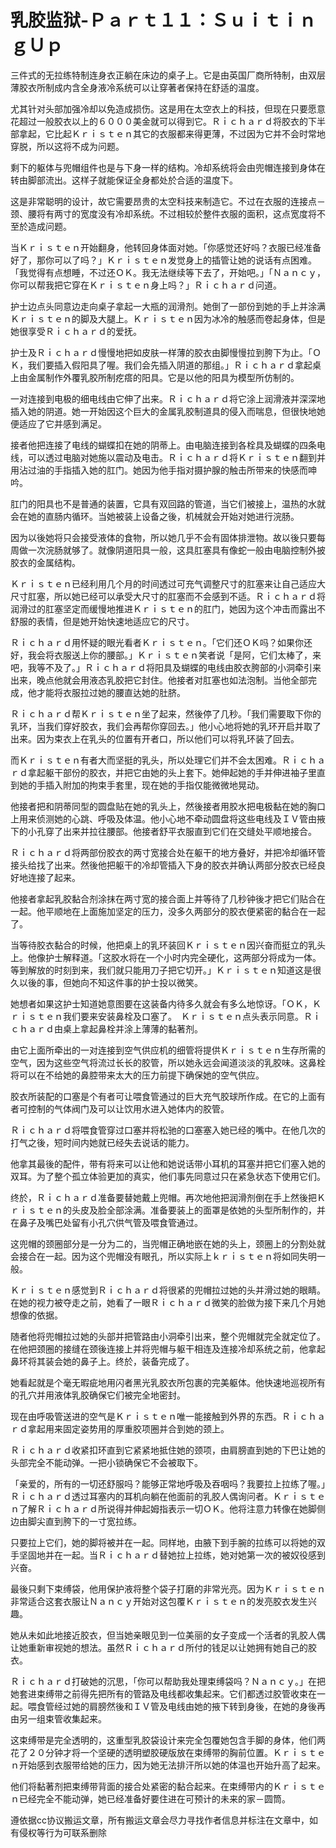 # 乳胶监狱-Ｐａｒｔ１１：ＳｕｉｔｉｎｇＵｐ

三件式的无拉练特制连身衣正躺在床边的桌子上。它是由英国厂商所特制，由双层薄胶衣所制成内含全身液冷系统可以让穿著者保持在舒适的温度。

尤其针对头部加强冷却以免造成损伤。这是用在太空衣上的科技，但现在只要愿意花超过一般胶衣以上的６０００美金就可以得到它。Ｒｉｃｈａｒｄ将胶衣的下半部拿起，它比起Ｋｒｉｓｔｅｎ其它的衣服都来得更薄，不过因为它并不会时常地穿脱，所以这将不成为问题。

剩下的躯体与兜帽组件也是与下身一样的结构。冷却系统将会由兜帽连接到身体在转由脚部流出。这样子就能保证全身都处於合适的温度下。

这是非常聪明的设计，故它需要昂贵的太空科技来制造它。不过在衣服的连接点－颈、腰将有两寸的宽度没有冷却系统。不过相较於整件衣服的面积，这点宽度将不至於造成问题。

当Ｋｒｉｓｔｅｎ开始翻身，他转回身体面对她。「你感觉还好吗？衣服已经准备好了，那你可以了吗？」Ｋｒｉｓｔｅｎ发觉身上的插管让她的说话有点困难。「我觉得有点想睡，不过还ＯＫ。我无法继续等下去了，开始吧。」「Ｎａｎｃｙ，你可以帮我把它穿在Ｋｒｉｓｔｅｎ身上吗？」Ｒｉｃｈａｒｄ问道。

护士边点头同意边走向桌子拿起一大瓶的润滑剂。她倒了一部份到她的手上并涂满Ｋｒｉｓｔｅｎ的脚及大腿上。Ｋｒｉｓｔｅｎ因为冰冷的触感而卷起身体，但是她很享受Ｒｉｃｈａｒｄ的爱抚。

护士及Ｒｉｃｈａｒｄ慢慢地把如皮肤一样薄的胶衣由脚慢慢拉到胯下为止。「ＯＫ，我们要插入假阳具了喔。我们会先插入阴道的那组。」Ｒｉｃｈａｒｄ拿起桌上由金属制作外覆乳胶所制疙瘩的阳具。它是以他的阳具为模型所仿制的。

一对连接到电极的细电线由它伸了出来。Ｒｉｃｈａｒｄ将它涂上润滑液并深深地插入她的阴道。她一开始因这个巨大的金属乳胶制道具的侵入而喘息，但很快地她便适应了它并感到满足。

接者他把连接了电线的蝴蝶扣在她的阴蒂上。由电脑连接到各栓具及蝴蝶的四条电线，可以透过电脑对她施以震动及电击。Ｒｉｃｈａｒｄ将Ｋｒｉｓｔｅｎ翻到并用沾过油的手指插入她的肛门。她因为他手指对摄护腺的触击所带来的快感而呻吟。

肛门的阳具也不是普通的装置，它具有双回路的管道，当它们被接上，温热的水就会在她的直肠内循环。当她被装上设备之後，机械就会开始对她进行浣肠。

因为以後她将只会接受液体的食物，所以她几乎不会有固体排泄物。故以後只要每周做一次浣肠就够了。就像阴道阳具一般，这具肛塞具有像蛇一般由电脑控制外披胶衣的金属结构。

Ｋｒｉｓｔｅｎ已经利用几个月的时间透过可充气调整尺寸的肛塞来让自己适应大尺寸肛塞，所以她已经可以承受大尺寸的肛塞而不会感到不适。Ｒｉｃｈａｒｄ将润滑过的肛塞坚定而缓慢地推进Ｋｒｉｓｔｅｎ的肛门，她因为这个冲击而露出不舒服的表情，但是她开始快速地适应它的尺寸。

Ｒｉｃｈａｒｄ用怀疑的眼光看者Ｋｒｉｓｔｅｎ。「它们还ＯＫ吗？如果你还好，我会将衣服送上你的腰部。」Ｋｒｉｓｔｅｎ笑者说「是阿，它们太棒了，来吧，我等不及了。」Ｒｉｃｈａｒｄ将阳具及蝴蝶的电线由胶衣胯部的小洞牵引来出来，晚点他就会用液态乳胶把它封住。他接者对肛塞也如法泡制。当他全部完成，他才能将衣服拉过她的腰直达她的肚脐。

Ｒｉｃｈａｒｄ帮Ｋｒｉｓｔｅｎ坐了起来，然後停了几秒。「我们需要取下你的乳环，当我们穿好胶衣，我们会再帮你穿回去。」他小心地将她的乳环开启并取了出来。因为束衣上在乳头的位置有开者口，所以他们可以将乳环装了回去。

而Ｋｒｉｓｔｅｎ有者大而坚挺的乳头，所以处理它们并不会太困难。Ｒｉｃｈａｒｄ拿起躯干部份的胶衣，并把它由她的头上套下。她伸起她的手并伸进袖子里直到她的手插入附加的拘束手套里，现在她的手指仅能微微地晃动。

他接者把和阴蒂同型的圆盘贴在她的乳头上，然後接者用胶水把电极黏在她的胸口上用来侦测她的心跳、呼吸及体温。他小心地不牵动圆盘将这些电线及ＩＶ管由掖下的小孔穿了出来并拉往腰部。他接者舒平衣服直到它们在交缝处平顺地接合。

Ｒｉｃｈａｒｄ将两部份胶衣的两寸宽接合处在躯干的地方叠好，并把冷却循环管接头给找了出来。然後他把躯干的冷却管插入下身的胶衣并确认两部分胶衣已经良好地连接了起来。

他接者拿起乳胶黏合剂涂抹在两寸宽的接合面上并等待了几秒钟後才把它们贴合在一起。他平顺地在上面施加坚定的压力，没多久两部分的胶衣便紧密的黏合在一起了。

当等待胶衣黏合的时候，他把桌上的乳环装回Ｋｒｉｓｔｅｎ因兴奋而挺立的乳头上。他像护士解释道。「这胶水将在一个小时内完全硬化，这两部分将成为一体。等到解放的时刻到来，我们就只能用刀子把它切开。」Ｋｒｉｓｔｅｎ知道这是很久以後的事，但她向不知这件事的护士投以微笑。

她想者如果这护士知道她意图要在这装备内待多久就会有多么地惊讶。「ＯＫ，Ｋｒｉｓｔｅｎ我们要来安装鼻栓及口塞了。　Ｋｒｉｓｔｅｎ点头表示同意。Ｒｉｃｈａｒｄ由桌上拿起鼻栓并涂上薄薄的黏著剂。

由它上面所牵出的一对连接到空气供应机的细管将提供Ｋｒｉｓｔｅｎ生存所需的空气，因为这些空气将流过长长的胶管，所以她永远会闻道淡淡的乳胶味。这鼻栓将可以在不给她的鼻腔带来太大的压力前提下确保她的空气供应。

胶衣所装配的口塞是个有者可让喂食管通过的巨大充气胶球所作成。在它的上面有者可控制的气体阀门及可以让饮用水进入她体内的胶管。

Ｒｉｃｈａｒｄ将喂食管穿过口塞并将松驰的口塞塞入她已经的嘴中。在他几次的打气之後，短时间内她就已经失去说话的能力。

他拿其最後的配件，带有将来可以让他和她说话带小耳机的耳塞并把它们塞入她的双耳。为了整个孤立体验更加的真实，他们事先同意过只在紧急状态下使用它们。

终於，Ｒｉｃｈａｒｄ准备要替她戴上兜帽。再次地他把润滑剂倒在手上然後把Ｋｒｉｓｔｅｎ的头皮及脸全部涂满。准备要装上的面罩是依她的头型所制作的，并在鼻子及嘴巴处留有小孔穴供气管及喂食管通过。

这兜帽的颈圈部分是一分为二的，当兜帽正确地嵌在她的头上，颈圈上的分割处就会接合在一起。因为这个兜帽没有眼孔，所以实际上ｋｒｉｓｔｅｎ将如同失明一般。

Ｋｒｉｓｔｅｎ感觉到Ｒｉｃｈａｒｄ将很紧的兜帽拉过她的头并滑过她的眼睛。在她的视力被夺走之前，她看了一眼Ｒｉｃｈａｒｄ微笑的脸做为接下来几个月她想像的依据。

随者他将兜帽拉过她的头部并把管路由小洞牵引出来，整个兜帽就完全就定位了。在他把颈圈的接缝在颈後连接上并将兜帽与躯干相连及连接冷却系统之前，他拿起鼻环将其装会她的鼻子上。终於，装备完成了。

她看起就是个毫无暇疵地用闪者黑光乳胶衣所包裹的完美躯体。他快速地巡视所有的孔穴并用液体乳胶确保它们被完全地密封。

现在由呼吸管送进的空气是Ｋｒｉｓｔｅｎ唯一能接触到外界的东西。Ｒｉｃｈａｒｄ拿起用来固定姿势用的厚重胶项圈并合到她的颈上。

Ｒｉｃｈａｒｄ收紧扣环直到它紧紧地抵住她的颈项，由肩膀直到她的下巴让她的头部完全不能动弹。一把小锁确保它不会被取下。

「亲爱的，所有的一切还舒服吗？能够正常地呼吸及吞咽吗？我要拉上拉练了喔。」Ｒｉｃｈａｒｄ透过耳塞内的耳机向躺在他面前的乳胶人偶询问者。Ｋｒｉｓｔｅｎ了解Ｒｉｃｈａｒｄ所说得并伸起姆指表示一切ＯＫ。他将注意力转像在她脚侧边由脚尖直到胯下的一寸宽拉练。

只要拉上它们，她的脚将被并在一起。同样地，由腋下到手腕的拉练可以将她的双手坚固地并在一起。当Ｒｉｃｈａｒｄ替她拉上拉练，她对她第一次的被奴役感到兴奋。

最後只剩下束缚袋，他用保护液将整个袋子打磨的非常光亮。因为Ｋｒｉｓｔｅｎ非常适合这套衣服让Ｎａｎｃｙ开始对这包覆Ｋｒｉｓｔｅｎ的发亮胶衣发生兴趣。

她从未如此地接近胶衣，但当她亲眼见到一位美丽的女子变成一个活者的乳胶人偶让她重新审视她的想法。虽然Ｒｉｃｈａｒｄ所付的钱足以让她拥有她自己的胶衣。

Ｒｉｃｈａｒｄ打破她的沉思，「你可以帮助我处理束缚袋吗？Ｎａｎｃｙ。」在把她套进束缚带之前得先把所有的管路及电线都收集起来。它们都透过胶管收束在一起。喂食管经过她的肩膀然後和ＩＶ管及电线由她的掖下转到身後，在她的身後再由另一组束管收集起来。

这束缚带是完全透明的，这重型乳胶袋设计来完全包覆她包含手脚的身体，他们两花了２０分钟才将一个坚硬的透明塑胶硬版放在束缚带的胸前位置。Ｋｒｉｓｔｅｎ开始感到衣服带给她的压力，因为她无法排汗所以她的体温也开始升高了起来。

他们将黏著剂把束缚带背面的接合处紧密的黏合起来。在束缚带内的Ｋｒｉｓｔｅｎ已经完全不能动弹，她已经准备好要住进在可预计的未来的家－圆筒。

遵依据cc协议搬运文章，所有搬运文章会尽力寻找作者信息并标注在文章中，如有侵权等行为可联系删除